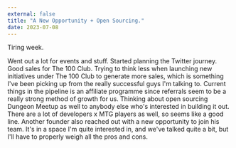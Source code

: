 ```yaml
---
external: false
title: "A New Opportunity + Open Sourcing."
date: 2023-07-08
---
```


Tiring week.

Went out a lot for events and stuff. Started planning the Twitter journey. Good sales for The 100 Club. Trying to think less when launching new initiatives under The 100 Club to generate more sales, which is something I've been picking up from the really successful guys I'm talking to. Current things in the pipeline is an affiliate programme since referrals seem to be a really strong method of growth for us. Thinking about open sourcing Dungeon Meetup as well to anybody else who's interested in building it out. There are a lot of developers x MTG players as well, so seems like a good line. Another founder also reached out with a new opportunity to join his team. It's in a space I'm quite interested in, and we've talked quite a bit, but I'll have to properly weigh all the pros and cons.
